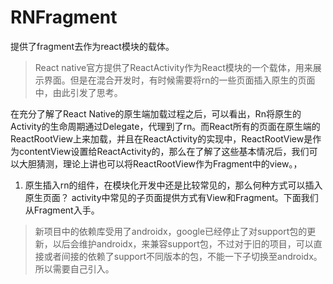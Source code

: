 # RNFragment
提供了fragment去作为react模块的载体。

> React native官方提供了ReactActivity作为React模块的一个载体，用来展示界面。但是在混合开发时，有时候需要将rn的一些页面插入原生的页面中，由此引发了思考。

在充分了解了React Native的原生端加载过程之后，可以看出，Rn将原生的Activity的生命周期通过Delegate，代理到了rn。而React所有的页面在原生端的ReactRootView上来加载，并且在ReactActivity的实现中，ReactRootView是作为contentView设置给ReactActivity的，那么在了解了这些基本情况后，我们可以大胆猜测，理论上讲也可以将ReactRootView作为Fragment中的view。，
1. 原生插入rn的组件，在模块化开发中还是比较常见的，那么何种方式可以插入原生页面？
   activity中常见的子页面提供方式有View和Fragment。下面我们从Fragment入手。
   
> 新项目中的依赖库受用了androidx，google已经停止了对support包的更新，以后会维护androidx，来兼容support包，不过对于旧的项目，可以直接或者间接的依赖了support不同版本的包，不能一下子切换至androidx。所以需要自己引入。
